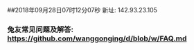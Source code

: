 ##2018年09月28日07时12分07秒 新址: 142.93.23.105
### 兔友常见问题及解答: https://github.com/wanggonging/d/blob/w/FAQ.md
